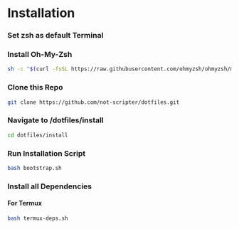 # Installation

### Set zsh as default Terminal
### Install Oh-My-Zsh
```bash
sh -c "$(curl -fsSL https://raw.githubusercontent.com/ohmyzsh/ohmyzsh/master/tools/install.sh)"
```
### Clone this Repo
```bash
git clone https://github.com/not-scripter/dotfiles.git
```
### Navigate to /dotfiles/install
```bash
cd dotfiles/install
```
### Run Installation Script
```bash
bash bootstrap.sh
```
### Install all Dependencies
#### For Termux
```bash
bash termux-deps.sh
```
